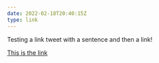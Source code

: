 ```yaml
---
date: 2022-02-18T20:40:15Z
type: link
---
```

Testing a link tweet with a sentence and then a link!

[This is the link](https://minttoothpick.com/)
